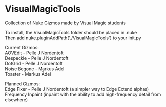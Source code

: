 # VisualMagicTools

Collection of Nuke Gizmos made by Visual Magic students

To install, the VisualMagicTools folder should be placed in .nuke\
Then add nuke.pluginAddPath('./VisualMagicTools') to your init.py

Current Gizmos:\
AOVEdit - Pelle J Nordentoft\
Despeckle - Pelle J Nordentoft\
DotGrid - Pelle J Nordentoft\
Noise Begone - Markus Ädel\
Toaster - Markus Ädel

Planned Gizmos:\
Edge Fixer - Pelle J Nordentoft (a simpler way to Edge Extend alphas)\
Frequency Inpaint (inpaint with the ability to add high-frequency detail from elsewhere)